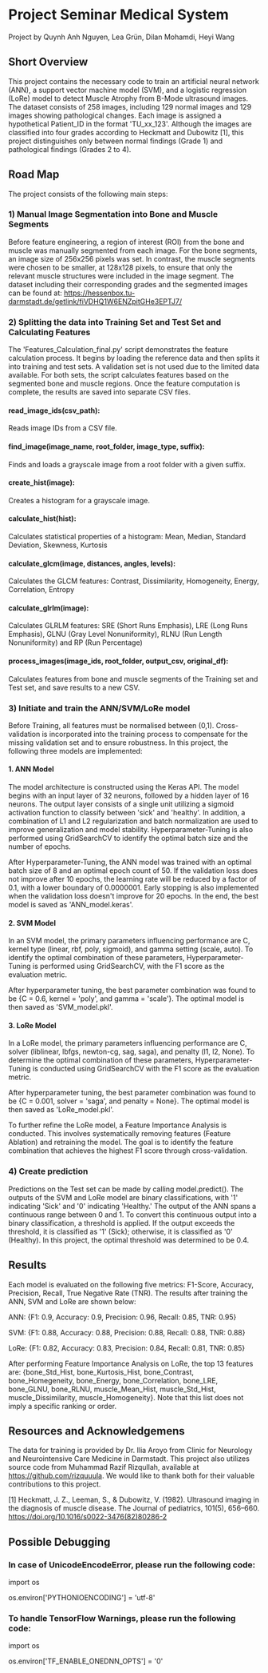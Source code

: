 # Project Seminar Medical System
Project by Quynh Anh Nguyen, Lea Grün, Dilan Mohamdi, Heyi Wang

## Short Overview
This project contains the necessary code to train an artificial neural network (ANN), a support vector machine model (SVM), and a logistic regression (LoRe) model to detect Muscle Atrophy from B-Mode ultrasound images. The dataset consists of 258 images, including 129 normal images and 129 images showing pathological changes. Each image is assigned a hypothetical Patient_ID in the format 'TU_xx_123'. Although the images are classified into four grades according to Heckmatt and Dubowitz [1], this project distinguishes only between normal findings (Grade 1) and pathological findings (Grades 2 to 4).

## Road Map
The project consists of the following main steps:

### 1) Manual Image Segmentation into Bone and Muscle Segments
Before feature engineering, a region of interest (ROI) from the bone and muscle was manually segmented from each image. For the bone segments, an image size of 256x256 pixels was set. In contrast, the muscle segments were chosen to be smaller, at 128x128 pixels, to ensure that only the relevant muscle structures were included in the image segment. The dataset including their corresponding grades and the segmented images can be found at: https://hessenbox.tu-darmstadt.de/getlink/fiVDHQ1W6ENZpitGHe3EPTJ7/

### 2) Splitting the data into Training Set and Test Set and Calculating Features
The 'Features_Calculation_final.py' script demonstrates the feature calculation process. It begins by loading the reference data and then splits it into training and test sets. A validation set is not used due to the limited data available. For both sets, the script calculates features based on the segmented bone and muscle regions. Once the feature computation is complete, the results are saved into separate CSV files. 
#### read_image_ids(csv_path): 
Reads image IDs from a CSV file.
#### find_image(image_name, root_folder, image_type, suffix): 
Finds and loads a grayscale image from a root folder with a given suffix.
#### create_hist(image): 
Creates a histogram for a grayscale image.
#### calculate_hist(hist): 
Calculates statistical properties of a histogram: Mean, Median, Standard Deviation, Skewness, Kurtosis
#### calculate_glcm(image, distances, angles, levels): 
Calculates the GLCM features: Contrast, Dissimilarity, Homogeneity, Energy, Correlation, Entropy
#### calculate_glrlm(image): 
Calculates GLRLM features: SRE (Short Runs Emphasis), LRE (Long Runs Emphasis), GLNU (Gray Level Nonuniformity), RLNU (Run Length Nonuniformity) and RP (Run Percentage)
#### process_images(image_ids, root_folder, output_csv, original_df): 
Calculates features from bone and muscle segments of the Training set and Test set, and save results to a new CSV.

### 3) Initiate and train the ANN/SVM/LoRe model
Before Training, all features must be normalised between (0,1). Cross-validation is incorporated into the training process to compensate for the missing validation set and to ensure robustness. In this project, the following three models are implemented:

#### 1. ANN Model
The model architecture is constructed using the Keras API. The model begins with an input layer of 32 neurons, followed by a hidden layer of 16 neurons. The output layer consists of a single unit utilizing a sigmoid activation function to classify between 'sick' and 'healthy'. In addition, a combination of L1 and L2 regularization and batch normalization are used to improve generalization and model stability. Hyperparameter-Tuning is also performed using GridSearchCV to identify the optimal batch size and the number of epochs.

After Hyperparameter-Tuning, the ANN model was trained with an optimal batch size of 8 and an optimal epoch count of 50. If the validation loss does not improve after 10 epochs, the learning rate will be reduced by a factor of 0.1, with a lower boundary of 0.0000001. Early stopping is also implemented when the validation loss doesn't improve for 20 epochs. In the end, the best model is saved as 'ANN_model.keras'.

#### 2. SVM Model
In an SVM model, the primary parameters influencing performance are C, kernel type (linear, rbf, poly, sigmoid), and gamma setting (scale, auto). To identify the optimal combination of these parameters, Hyperparameter-Tuning is performed using GridSearchCV, with the F1 score as the evaluation metric.

After hyperparameter tuning, the best parameter combination was found to be {C = 0.6, kernel = 'poly', and gamma = 'scale'}. The optimal model is then saved as 'SVM_model.pkl'.

#### 3. LoRe Model
In a LoRe model, the primary parameters influencing performance are C, solver (liblinear, lbfgs, newton-cg, sag, saga), and penalty (l1, l2, None). To determine the optimal combination of these parameters, Hyperparameter-Tuning is conducted using GridSearchCV with the F1 score as the evaluation metric.

After hyperparameter tuning, the best parameter combination was found to be {C = 0.001, solver = 'saga', and penalty = None}. The optimal model is then saved as 'LoRe_model.pkl'.

To further refine the LoRe model, a Feature Importance Analysis is conducted. This involves systematically removing features (Feature Ablation) and retraining the model. The goal is to identify the feature combination that achieves the highest F1 score through cross-validation.

### 4) Create prediction
Predictions on the Test set can be made by calling model.predict(). The outputs of the SVM and LoRe model are binary classifications, with '1' indicating 'Sick' and '0' indicating 'Healthy.' The output of the ANN spans a continuous range between 0 and 1. To convert this continuous output into a binary classification, a threshold is applied. If the output exceeds the threshold, it is classified as '1' (Sick); otherwise, it is classified as '0' (Healthy). In this project, the optimal threshold was determined to be 0.4.

## Results
Each model is evaluated on the following five metrics: F1-Score, Accuracy, Precision, Recall, True Negative Rate (TNR). The results after training the ANN, SVM and LoRe are shown below:

ANN: {F1: 0.9, Accuracy: 0.9, Precision: 0.96, Recall: 0.85, TNR: 0.95}

SVM: {F1: 0.88, Accuracy: 0.88, Precision: 0.88, Recall: 0.88, TNR: 0.88}

LoRe: {F1: 0.82, Accuracy: 0.83, Precision: 0.84, Recall: 0.81, TNR: 0.85}

After performing Feature Importance Analysis on LoRe, the top 13 features are: {bone_Std_Hist, bone_Kurtosis_Hist, bone_Contrast, bone_Homegeneity, bone_Energy, bone_Correlation, bone_LRE, bone_GLNU, bone_RLNU, muscle_Mean_Hist, muscle_Std_Hist, muscle_Dissimilarity, muscle_Homogeneity}. Note that this list does not imply a specific ranking or order.

## Resources and Acknowledgemens
The data for training is provided by Dr. Ilia Aroyo from Clinic for Neurology and Neurointensive Care Medicine in Darmstadt. This project also utilizes source code from Muhammad Razif Rizqullah, available at https://github.com/rizquuula. We would like to thank both for their valuable contributions to this project.

[1] Heckmatt, J. Z., Leeman, S., & Dubowitz, V. (1982). Ultrasound imaging in the diagnosis of muscle disease. The Journal of pediatrics, 101(5), 656–660. https://doi.org/10.1016/s0022-3476(82)80286-2

## Possible Debugging
### In case of UnicodeEncodeError, please run the following code: 

import os

os.environ['PYTHONIOENCODING'] = 'utf-8'

### To handle TensorFlow Warnings, please run the following code:

import os

os.environ['TF_ENABLE_ONEDNN_OPTS'] = '0'


